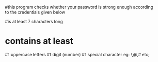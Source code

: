 #this program checks whether your password is strong enough according to the credentials given below

#is at least 7 characters long

# contains at least

#1 uppercase letters
#1 digit (number)
#1 special character eg: !,@,# etc;
